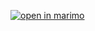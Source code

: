 [![open in marimo](https://marimo.io/shield.svg)](https://marimo.app/github.com/opendatabs/data-processing/blob/master/staka_regierungsratsbeschluesse/etl.py)
